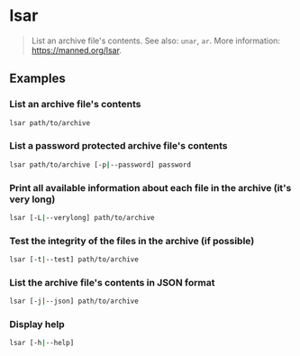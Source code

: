 # lsar

> List an archive file's contents. See also: `unar`, `ar`. More information: <https://manned.org/lsar>.

## Examples

### List an archive file's contents

```bash
lsar path/to/archive
```

### List a password protected archive file's contents

```bash
lsar path/to/archive [-p|--password] password
```

### Print all available information about each file in the archive (it's very long)

```bash
lsar [-L|--verylong] path/to/archive
```

### Test the integrity of the files in the archive (if possible)

```bash
lsar [-t|--test] path/to/archive
```

### List the archive file's contents in JSON format

```bash
lsar [-j|--json] path/to/archive
```

### Display help

```bash
lsar [-h|--help]
```
